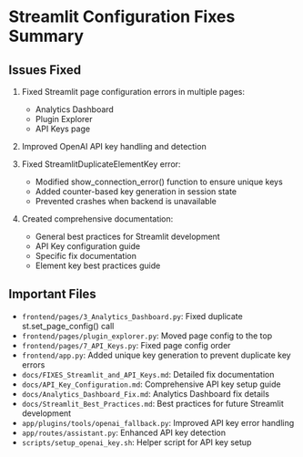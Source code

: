# Streamlit Configuration Fixes Summary

## Issues Fixed

1. Fixed Streamlit page configuration errors in multiple pages:
   - Analytics Dashboard
   - Plugin Explorer
   - API Keys page

2. Improved OpenAI API key handling and detection

3. Fixed StreamlitDuplicateElementKey error:
   - Modified show_connection_error() function to ensure unique keys
   - Added counter-based key generation in session state
   - Prevented crashes when backend is unavailable

4. Created comprehensive documentation:
   - General best practices for Streamlit development
   - API Key configuration guide
   - Specific fix documentation
   - Element key best practices guide

## Important Files

- `frontend/pages/3_Analytics_Dashboard.py`: Fixed duplicate st.set_page_config() call
- `frontend/pages/plugin_explorer.py`: Moved page config to the top
- `frontend/pages/7_API_Keys.py`: Fixed page config order
- `frontend/app.py`: Added unique key generation to prevent duplicate key errors
- `docs/FIXES_Streamlit_and_API_Keys.md`: Detailed fix documentation
- `docs/API_Key_Configuration.md`: Comprehensive API key setup guide
- `docs/Analytics_Dashboard_Fix.md`: Analytics Dashboard fix details
- `docs/Streamlit_Best_Practices.md`: Best practices for future Streamlit development
- `app/plugins/tools/openai_fallback.py`: Improved API key error handling
- `app/routes/assistant.py`: Enhanced API key detection
- `scripts/setup_openai_key.sh`: Helper script for API key setup
